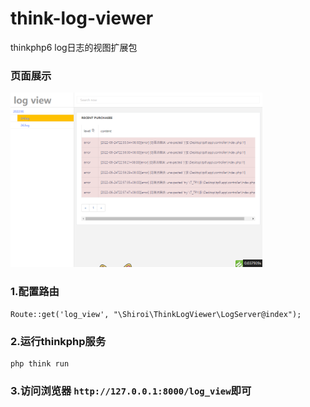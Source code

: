 # think-log-viewer
thinkphp6 log日志的视图扩展包

### 页面展示
<img src="https://raw.githubusercontent.com/hcr707305003/think-log-viewer/main/src/view/image/show.png" width="80%">


### 1.配置路由
~~~
Route::get('log_view', "\Shiroi\ThinkLogViewer\LogServer@index");
~~~



### 2.运行thinkphp服务
~~~ 
php think run
~~~



### 3.访问浏览器 `http://127.0.0.1:8000/log_view`即可
